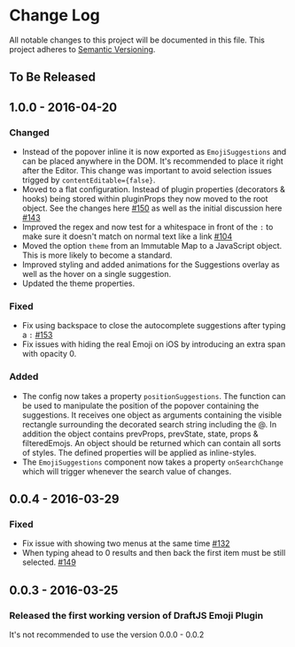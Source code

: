 # Change Log

All notable changes to this project will be documented in this file.
This project adheres to [Semantic Versioning](http://semver.org/).

## To Be Released

## 1.0.0 - 2016-04-20

### Changed

- Instead of the popover inline it is now exported as `EmojiSuggestions` and can be placed anywhere in the DOM. It's recommended to place it right after the Editor. This change was important to avoid selection issues trigged by `contentEditable={false}`.
- Moved to a flat configuration. Instead of plugin properties (decorators & hooks) being stored within pluginProps they now moved to the root object. See the changes here [#150](https://github.com/draft-js-plugins/draft-js-plugins/pull/150/files) as well as the initial discussion here [#143](https://github.com/draft-js-plugins/draft-js-plugins/issues/143)
- Improved the regex and now test for a whitespace in front of the `:` to make sure it doesn't match on normal text like a link [#104](https://github.com/draft-js-plugins/draft-js-plugins/issues/104)
- Moved the option `theme` from an Immutable Map to a JavaScript object. This is more likely to become a standard.
- Improved styling and added animations for the Suggestions overlay as well as the hover on a single suggestion.
- Updated the theme properties.

### Fixed

- Fix using backspace to close the autocomplete suggestions after typing a `:` [#153](https://github.com/draft-js-plugins/draft-js-plugins/issues/153)
- Fix issues with hiding the real Emoji on iOS by introducing an extra span with opacity 0.

### Added

- The config now takes a property `positionSuggestions`. The function can be used to manipulate the position of the popover containing the suggestions. It receives one object as arguments containing the visible rectangle surrounding the decorated search string including the @. In addition the object contains prevProps, prevState, state, props & filteredEmojs. An object should be returned which can contain all sorts of styles. The defined properties will be applied as inline-styles.
- The `EmojiSuggestions` component now takes a property `onSearchChange` which will trigger whenever the search value of changes.

## 0.0.4 - 2016-03-29

### Fixed
- Fix issue with showing two menus at the same time [#132](https://github.com/draft-js-plugins/draft-js-plugins/issues/132)
- When typing ahead to 0 results and then back the first item must be still selected. [#149](https://github.com/draft-js-plugins/draft-js-plugins/pull/149)

## 0.0.3 - 2016-03-25
### Released the first working version of DraftJS Emoji Plugin

It's not recommended to use the version 0.0.0 - 0.0.2
